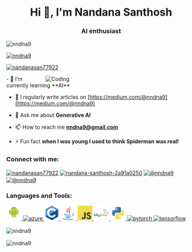 <h1 align="center">Hi 👋, I'm Nandana Santhosh</h1>
<h3 align="center">AI enthusiast</h3>

<p align="left"> <img src="https://komarev.com/ghpvc/?username=nndna9&label=Profile%20views&color=0e75b6&style=flat" alt="nndna9" /> </p>

<p align="left"> <a href="https://github.com/ryo-ma/github-profile-trophy"><img src="https://github-profile-trophy.vercel.app/?username=nndna9" alt="nndna9" /></a> </p>

<p align="left"> <a href="https://twitter.com/nandanasan77922" target="blank"><img src="https://img.shields.io/twitter/follow/nandanasan77922?logo=twitter&style=for-the-badge" alt="nandanasan77922" /></a> </p>
<img align="right" alt="Coding" width="400" src="https://media.tenor.com/QXVs4QWLlzkAAAAC/spider-man.gif">
- 🌱 I’m currently learning **AI**

- 📝 I regularly write articles on [https://medium.com/@nndna9](https://medium.com/@nndna9)

- 💬 Ask me about **Generative AI**

- 📫 How to reach me **nndna9@gmail.com**

- ⚡ Fun fact **when I was young I used to think Spiderman was real!**

<h3 align="left">Connect with me:</h3>
<p align="left">
<a href="https://twitter.com/nandanasan77922" target="blank"><img align="center" src="https://raw.githubusercontent.com/rahuldkjain/github-profile-readme-generator/master/src/images/icons/Social/twitter.svg" alt="nandanasan77922" height="30" width="40" /></a>
<a href="https://linkedin.com/in/nandana-santhosh-2a91a0250" target="blank"><img align="center" src="https://raw.githubusercontent.com/rahuldkjain/github-profile-readme-generator/master/src/images/icons/Social/linked-in-alt.svg" alt="nandana-santhosh-2a91a0250" height="30" width="40" /></a>
<a href="https://medium.com/@nndna9" target="blank"><img align="center" src="https://raw.githubusercontent.com/rahuldkjain/github-profile-readme-generator/master/src/images/icons/Social/medium.svg" alt="@nndna9" height="30" width="40" /></a>
<a href="https://www.hackerearth.com/@nndna9" target="blank"><img align="center" src="https://raw.githubusercontent.com/rahuldkjain/github-profile-readme-generator/master/src/images/icons/Social/hackerearth.svg" alt="@nndna9" height="30" width="40" /></a>
</p>

<h3 align="left">Languages and Tools:</h3>
<p align="left"> <a href="https://developer.android.com" target="_blank" rel="noreferrer"> <img src="https://raw.githubusercontent.com/devicons/devicon/master/icons/android/android-original-wordmark.svg" alt="android" width="40" height="40"/> </a> <a href="https://azure.microsoft.com/en-in/" target="_blank" rel="noreferrer"> <img src="https://www.vectorlogo.zone/logos/microsoft_azure/microsoft_azure-icon.svg" alt="azure" width="40" height="40"/> </a> <a href="https://www.cprogramming.com/" target="_blank" rel="noreferrer"> <img src="https://raw.githubusercontent.com/devicons/devicon/master/icons/c/c-original.svg" alt="c" width="40" height="40"/> </a> <a href="https://www.java.com" target="_blank" rel="noreferrer"> <img src="https://raw.githubusercontent.com/devicons/devicon/master/icons/java/java-original.svg" alt="java" width="40" height="40"/> </a> <a href="https://developer.mozilla.org/en-US/docs/Web/JavaScript" target="_blank" rel="noreferrer"> <img src="https://raw.githubusercontent.com/devicons/devicon/master/icons/javascript/javascript-original.svg" alt="javascript" width="40" height="40"/> </a> <a href="https://www.mysql.com/" target="_blank" rel="noreferrer"> <img src="https://raw.githubusercontent.com/devicons/devicon/master/icons/mysql/mysql-original-wordmark.svg" alt="mysql" width="40" height="40"/> </a> <a href="https://www.python.org" target="_blank" rel="noreferrer"> <img src="https://raw.githubusercontent.com/devicons/devicon/master/icons/python/python-original.svg" alt="python" width="40" height="40"/> </a> <a href="https://pytorch.org/" target="_blank" rel="noreferrer"> <img src="https://www.vectorlogo.zone/logos/pytorch/pytorch-icon.svg" alt="pytorch" width="40" height="40"/> </a> <a href="https://www.tensorflow.org" target="_blank" rel="noreferrer"> <img src="https://www.vectorlogo.zone/logos/tensorflow/tensorflow-icon.svg" alt="tensorflow" width="40" height="40"/> </a> </p>

<p><img align="center" src="https://github-readme-stats.vercel.app/api/top-langs?username=nndna9&show_icons=true&locale=en&layout=compact" alt="nndna9" /></p>

<p><img align="center" src="https://github-readme-streak-stats.herokuapp.com/?user=nndna9&" alt="nndna9" /></p>
